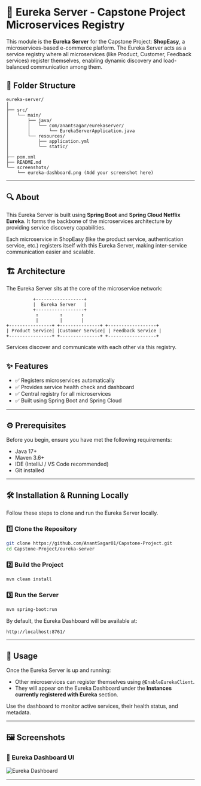 
# 🧭 Eureka Server - Capstone Project Microservices Registry

This module is the **Eureka Server** for the Capstone Project: **ShopEasy**, a microservices-based e-commerce platform. The Eureka Server acts as a service registry where all microservices (like Product, Customer, Feedback services) register themselves, enabling dynamic discovery and load-balanced communication among them.

## 📁 Folder Structure

```
eureka-server/
│
├── src/
│   └── main/
│       ├── java/
│       │   └── com/anantsagar/eurekaserver/
│       │       └── EurekaServerApplication.java
│       └── resources/
│           ├── application.yml
│           └── static/
│
├── pom.xml
├── README.md
└── screenshots/
    └── eureka-dashboard.png (Add your screenshot here)
```

---


## 🔍 About

This Eureka Server is built using **Spring Boot** and **Spring Cloud Netflix Eureka**. It forms the backbone of the microservices architecture by providing service discovery capabilities.

Each microservice in ShopEasy (like the product service, authentication service, etc.) registers itself with this Eureka Server, making inter-service communication easier and scalable.

## 🏗️ Architecture

The Eureka Server sits at the core of the microservice network:

```
          +------------------+
          |  Eureka Server   |
          +------------------+
           ↑        ↑       ↑
           |        |       |
+----------------+ +---------------+ +------------------+
| Product Service| |Customer Service| | Feedback Service |
+----------------+ +---------------+ +------------------+
```

Services discover and communicate with each other via this registry.

## ✨ Features

- ✅ Registers microservices automatically
- ✅ Provides service health check and dashboard
- ✅ Central registry for all microservices
- ✅ Built using Spring Boot and Spring Cloud

---

## ⚙️ Prerequisites

Before you begin, ensure you have met the following requirements:

- Java 17+
- Maven 3.6+
- IDE (IntelliJ / VS Code recommended)
- Git installed

---

## 🛠️ Installation & Running Locally

Follow these steps to clone and run the Eureka Server locally.

### 1️⃣ Clone the Repository

```bash
git clone https://github.com/AnantSagar01/Capstone-Project.git
cd Capstone-Project/eureka-server
```

### 2️⃣ Build the Project

```bash
mvn clean install
```

### 3️⃣ Run the Server

```bash
mvn spring-boot:run
```

By default, the Eureka Dashboard will be available at:

```
http://localhost:8761/
```

---

## 🚀 Usage

Once the Eureka Server is up and running:

- Other microservices can register themselves using `@EnableEurekaClient`.
- They will appear on the Eureka Dashboard under the **Instances currently registered with Eureka** section.

Use the dashboard to monitor active services, their health status, and metadata.

---

## 🖼️ Screenshots
### 🧩 Eureka Dashboard UI

![Eureka Dashboard](https://github.com/user-attachments/assets/84969858-d850-4d0d-9c2d-e9f7d86b5da8)

---

